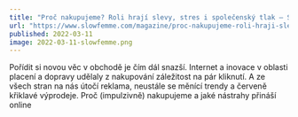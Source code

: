 ```yaml
---
title: "Proč nakupujeme? Roli hrají slevy, stres i společenský tlak — Slow Femme"
url: "https://www.slowfemme.com/magazine/proc-nakupujeme-roli-hraji-slevy-stres"
published: 2022-03-11
image: 2022-03-11-slowfemme.png
---
```


Pořídit si novou věc v obchodě je čím dál snazší. Internet a inovace v oblasti placení a dopravy udělaly z nakupování záležitost na pár kliknutí. A ze všech stran na nás útočí reklama, neustále se měnící trendy a červeně křiklavé výprodeje. Proč (impulzivně) nakupujeme a jaké nástrahy přináší online
